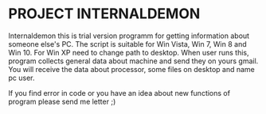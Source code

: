 # PROJECT INTERNALDEMON

Internaldemon this is trial version programm for getting information about someone else's PC.
The script is suitable for Win Vista, Win 7, Win 8 and Win 10. For Win XP need to change path to desktop.
When user runs this, program collects general data about machine and send they on yours gmail.
You will receive the data about processor, some files on desktop and name pc user.

If you find error in code or you have an idea about new functions of program please send me letter ;)

